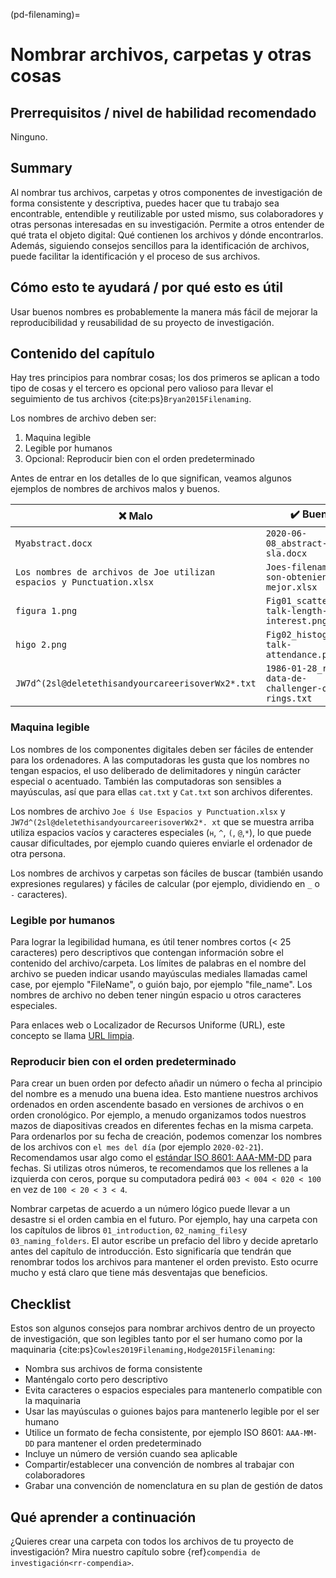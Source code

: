 (pd-filenaming)=
# Nombrar archivos, carpetas y otras cosas

## Prerrequisitos / nivel de habilidad recomendado

Ninguno.

## Summary

Al nombrar tus archivos, carpetas y otros componentes de investigación de forma consistente y descriptiva, puedes hacer que tu trabajo sea encontrable, entendible y reutilizable por usted mismo, sus colaboradores y otras personas interesadas en su investigación. Permite a otros entender de qué trata el objeto digital: Qué contienen los archivos y dónde encontrarlos. Además, siguiendo consejos sencillos para la identificación de archivos, puede facilitar la identificación y el proceso de sus archivos.

## Cómo esto te ayudará / por qué esto es útil

Usar buenos nombres es probablemente la manera más fácil de mejorar la reproducibilidad y reusabilidad de su proyecto de investigación.

## Contenido del capítulo

Hay tres principios para nombrar cosas; los dos primeros se aplican a todo tipo de cosas y el tercero es opcional pero valioso para llevar el seguimiento de tus archivos {cite:ps}`Bryan2015Filenaming`.

Los nombres de archivo deben ser:
1. Maquina legible
2. Legible por humanos
3. Opcional: Reproducir bien con el orden predeterminado


Antes de entrar en los detalles de lo que significan, veamos algunos ejemplos de nombres de archivos malos y buenos.

| ❌ Malo                                                                | ✔️ Bueno                                        |
| --------------------------------------------------------------------- | ----------------------------------------------- |
| `Myabstract.docx`                                                     | `2020-06-08_abstract-for-sla.docx`              |
| `Los nombres de archivos de Joe utilizan espacios y Punctuation.xlsx` | `Joes-filenames-son-obteniendo-mejor.xlsx`      |
| `figura 1.png`                                                        | `Fig01_scatterplot-talk-length-vs-interest.png` |
| `higo 2.png`                                                          | `Fig02_histograma talk-attendance.png`          |
| `JW7d^(2sl@deletethisandyourcareerisoverWx2*.txt`                     | `1986-01-28_raw-data-de-challenger-o-rings.txt` |


### Maquina legible

Los nombres de los componentes digitales deben ser fáciles de entender para los ordenadores. A las computadoras les gusta que los nombres no tengan espacios, el uso deliberado de delimitadores y ningún carácter especial o acentuado. También las computadoras son sensibles a mayúsculas, así que para ellas `cat.txt` y `Cat.txt` son archivos diferentes.

Los nombres de archivo `Joe ́s Use Espacios y Punctuation.xlsx` y `JW7d^(2sl@deletethisandyourcareerisoverWx2*. xt` que se muestra arriba utiliza espacios vacíos y caracteres especiales (`н`, `^`, `(`, `@`,`*`), lo que puede causar dificultades, por ejemplo cuando quieres enviarle el ordenador de otra persona.

Los nombres de archivos y carpetas son fáciles de buscar (también usando expresiones regulares) y fáciles de calcular (por ejemplo, dividiendo en `_` o `-` caracteres).

### Legible por humanos

Para lograr la legibilidad humana, es útil tener nombres cortos (< 25 caracteres) pero descriptivos que contengan información sobre el contenido del archivo/carpeta. Los límites de palabras en el nombre del archivo se pueden indicar usando mayúsculas mediales llamadas camel case, por ejemplo "FileName", o guión bajo, por ejemplo "file_name". Los nombres de archivo no deben tener ningún espacio u otros caracteres especiales.

Para enlaces web o Localizador de Recursos Uniforme (URL), este concepto se llama [URL limpia](https://en.wikipedia.org/wiki/Clean_URL).

### Reproducir bien con el orden predeterminado

Para crear un buen orden por defecto añadir un número o fecha al principio del nombre es a menudo una buena idea. Esto mantiene nuestros archivos ordenados en orden ascendente basado en versiones de archivos o en orden cronológico. Por ejemplo, a menudo organizamos todos nuestros mazos de diapositivas creados en diferentes fechas en la misma carpeta. Para ordenarlos por su fecha de creación, podemos comenzar los nombres de los archivos con `el mes del día` (por ejemplo `2020-02-21`). Recomendamos usar algo como el [estándar ISO 8601: AAA-MM-DD](https://en.wikipedia.org/wiki/ISO_8601) para fechas. Si utilizas otros números, te recomendamos que los rellenes a la izquierda con ceros, porque su computadora pedirá `003 < 004 < 020 < 100` en vez de `100 < 20 < 3 < 4`.

Nombrar carpetas de acuerdo a un número lógico puede llevar a un desastre si el orden cambia en el futuro. Por ejemplo, hay una carpeta con los capítulos de libros `01_introduction`, `02_naming_files`y `03_naming_folders`. El autor escribe un prefacio del libro y decide apretarlo antes del capítulo de introducción. Esto significaría que tendrán que renombrar todos los archivos para mantener el orden previsto. Esto ocurre mucho y está claro que tiene más desventajas que beneficios.

## Checklist

Estos son algunos consejos para nombrar archivos dentro de un proyecto de investigación, que son legibles tanto por el ser humano como por la maquinaria {cite:ps}`Cowles2019Filenaming,Hodge2015Filenaming`:

- Nombra sus archivos de forma consistente
- Manténgalo corto pero descriptivo
- Evita caracteres o espacios especiales para mantenerlo compatible con la maquinaria
- Usar las mayúsculas o guiones bajos para mantenerlo legible por el ser humano
- Utilice un formato de fecha consistente, por ejemplo ISO 8601: `AAA-MM-DD` para mantener el orden predeterminado
- Incluye un número de versión cuando sea aplicable
- Compartir/establecer una convención de nombres al trabajar con colaboradores
- Grabar una convención de nomenclatura en su plan de gestión de datos


## Qué aprender a continuación

¿Quieres crear una carpeta con todos los archivos de tu proyecto de investigación? Mira nuestro capítulo sobre {ref}`compendia de investigación<rr-compendia>`.

